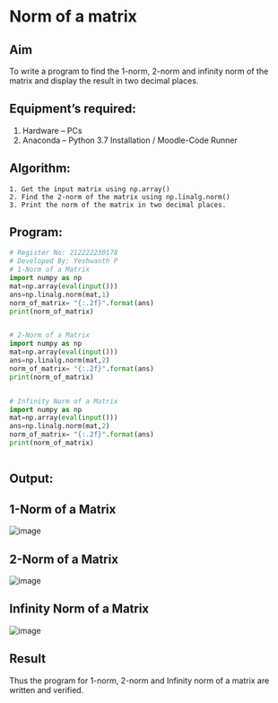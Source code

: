 # Norm of a matrix
## Aim
To write a program to find the 1-norm, 2-norm and infinity norm of the matrix and display the result in two decimal places.
## Equipment’s required:
1.	Hardware – PCs
2.	Anaconda – Python 3.7 Installation / Moodle-Code Runner
## Algorithm:
	1. Get the input matrix using np.array()   
    2. Find the 2-norm of the matrix using np.linalg.norm()
	3. Print the norm of the matrix in two decimal places.
## Program:
```Python
# Register No: 212222230178
# Developed By: Yeshwanth P
# 1-Norm of a Matrix
import numpy as np
mat=np.array(eval(input()))
ans=np.linalg.norm(mat,1)
norm_of_matrix= "{:.2f}".format(ans)
print(norm_of_matrix)


# 2-Norm of a Matrix
import numpy as np
mat=np.array(eval(input()))
ans=np.linalg.norm(mat,2)
norm_of_matrix= "{:.2f}".format(ans)
print(norm_of_matrix)


# Infinity Norm of a Matrix
import numpy as np
mat=np.array(eval(input()))
ans=np.linalg.norm(mat,2)
norm_of_matrix= "{:.2f}".format(ans)
print(norm_of_matrix)



```
## Output:
## 1-Norm of a Matrix
![image](https://github.com/Yeshwanthperumal/Norm-of-a-matrix/assets/119476088/577a7402-5d5d-49dd-aacf-28d57426ff55)
## 2-Norm of a Matrix
![image](https://github.com/Yeshwanthperumal/Norm-of-a-matrix/assets/119476088/b4f3d71a-41a1-4e55-8057-e42b492f24b0)
## Infinity Norm of a Matrix
![image](https://github.com/Yeshwanthperumal/Norm-of-a-matrix/assets/119476088/d11ea00d-f641-4c16-aaf2-46384355ce3c)

## Result
Thus the program for 1-norm, 2-norm and Infinity norm of a matrix are written and verified.
